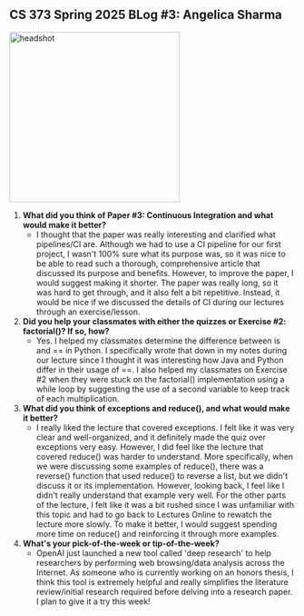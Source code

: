 ## CS 373 Spring 2025 BLog #3: Angelica Sharma
<img src="https://github.com/user-attachments/assets/5d65aa82-2f4e-458a-bd41-789a3e50e85c" alt="headshot" width="300" height="300">

1. **What did you think of Paper #3: Continuous Integration and what would make it better?**
   - I thought that the paper was really interesting and clarified what pipelines/CI are. Although we had to use a CI pipeline for our first project, I wasn't 100% sure what its purpose was, so it was nice to be able to read such a thorough, comprehensive article that discussed its purpose and benefits. However, to improve the paper, I would suggest making it shorter. The paper was really long, so it was hard to get through, and it also felt a bit repetitive. Instead, it would be nice if we discussed the details of CI during our lectures through an exercise/lesson. 
2. **Did you help your classmates with either the quizzes or Exercise #2: factorial()? If so, how?**
   - Yes. I helped my classmates determine the difference between is and == in Python. I specifically wrote that down in my notes during our lecture since I thought it was interesting how Java and Python differ in their usage of ==. I also helped my classmates on Exercise #2 when they were stuck on the factorial() implementation using a while loop by suggesting the use of a second variable to keep track of each multiplication. 
3. **What did you think of exceptions and reduce(), and what would make it better?**
   - I really liked the lecture that covered exceptions. I felt like it was very clear and well-organized, and it definitely made the quiz over exceptions very easy. However, I did feel like the lecture that covered reduce() was harder to understand. More specifically, when we were discussing some examples of reduce(), there was a reverse() function that used reduce() to reverse a list, but we didn't discuss it or its implementation. However, looking back, I feel like I didn't really understand that example very well. For the other parts of the lecture, I felt like it was a bit rushed since I was unfamiliar with this topic and had to go back to Lectures Online to rewatch the lecture more slowly. To make it better, I would suggest spending more time on reduce() and reinforcing it through more examples. 
4. **What's your pick-of-the-week or tip-of-the-week?**
   - OpenAI just launched a new tool called 'deep research' to help researchers by performing web browsing/data analysis across the Internet. As someone who is currently working on an honors thesis, I think this tool is extremely helpful and really simplifies the literature review/initial research required before delving into a research paper. I plan to give it a try this week!
